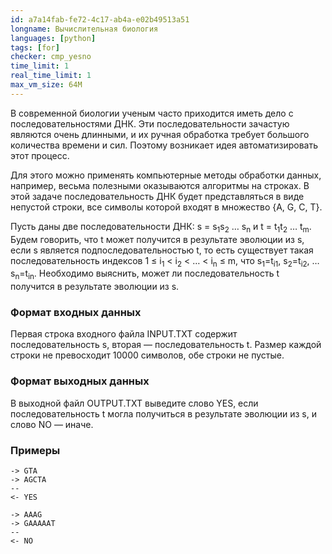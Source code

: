 ```yaml
---
id: a7a14fab-fe72-4c17-ab4a-e02b49513a51
longname: Вычислительная биология
languages: [python]
tags: [for]
checker: cmp_yesno
time_limit: 1
real_time_limit: 1
max_vm_size: 64M
---
```



В современной биологии ученым часто приходится иметь дело с последовательностями ДНК.
Эти последовательности зачастую являются очень длинными, и их ручная обработка требует большого количества времени и сил.
Поэтому возникает идея автоматизировать этот процесс.

Для этого можно применять компьютерные методы обработки данных, например, весьма полезными оказываются алгоритмы на строках.
В этой задаче последовательность ДНК будет представляться в виде непустой строки, все символы которой входят в множество {A, G, С, T}.

Пусть даны две последовательности ДНК: s = s<sub>1</sub>s<sub>2</sub> … s<sub>n</sub> и t = t<sub>1</sub>t<sub>2</sub> … t<sub>m</sub>. Будем говорить, что t может получится в результате эволюции из s, если s является подпоследовательностью t, то есть существует такая последовательность индексов 1 ≤ i<sub>1</sub> < i<sub>2</sub> < … < i<sub>n</sub> ≤ m, что s<sub>1</sub>=t<sub>i1</sub>, s<sub>2</sub>=t<sub>i2</sub>, … s<sub>n</sub>=t<sub>in</sub>. Необходимо выяснить, может ли последовательность t получится в результате эволюции из s.

### Формат входных данных

Первая строка входного файла INPUT.TXT содержит последовательность s, вторая — последовательность t.
Размер каждой строки не превосходит 10000 символов, обе строки не пустые.

### Формат выходных данных

В выходной файл OUTPUT.TXT выведите слово YES, если последовательность t могла получиться в результате эволюции из s, и слово NO — иначе.

### Примеры

```
-> GTA
-> AGCTA
--
<- YES
```

```
-> AAAG
-> GAAAAAT
--
<- NO
```
